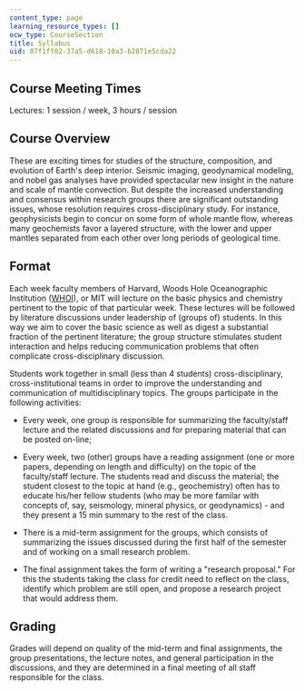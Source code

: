 ```yaml
---
content_type: page
learning_resource_types: []
ocw_type: CourseSection
title: Syllabus
uid: 07f1ff02-37a5-d618-10a3-b2871e5cda22
---
```


Course Meeting Times
--------------------

Lectures: 1 session / week, 3 hours / session

Course Overview
---------------

These are exciting times for studies of the structure, composition, and evolution of Earth's deep interior. Seismic imaging, geodynamical modeling, and nobel gas analyses have provided spectacular new insight in the nature and scale of mantle convection. But despite the increased understanding and consensus within research groups there are significant outstanding issues, whose resolution requires cross-disciplinary study. For instance, geophysicists begin to concur on some form of whole mantle flow, whereas many geochemists favor a layered structure, with the lower and upper mantles separated from each other over long periods of geological time.

Format
------

Each week faculty members of Harvard, Woods Hole Oceanographic Institution ([WHOI](http://web.mit.edu/mit-whoi/www/)), or MIT will lecture on the basic physics and chemistry pertinent to the topic of that particular week. These lectures will be followed by literature discussions under leadership of (groups of) students. In this way we aim to cover the basic science as well as digest a substantial fraction of the pertinent literature; the group structure stimulates student interaction and helps reducing communication problems that often complicate cross-disciplinary discussion.

Students work together in small (less than 4 students) cross-disciplinary, cross-institutional teams in order to improve the understanding and communication of multidisciplinary topics. The groups participate in the following activities:

*   Every week, one group is responsible for summarizing the faculty/staff lecture and the related discussions and for preparing material that can be posted on-line;  
    
*   Every week, two (other) groups have a reading assignment (one or more papers, depending on length and difficulty) on the topic of the faculty/staff lecture. The students read and discuss the material; the student closest to the topic at hand (e.g., geochemistry) often has to educate his/her fellow students (who may be more familar with concepts of, say, seismology, mineral physics, or geodynamics) - and they present a 15 min summary to the rest of the class.
*   There is a mid-term assignment for the groups, which consists of summarizing the issues discussed during the first half of the semester and of working on a small research problem.
*   The final assignment takes the form of writing a "research proposal." For this the students taking the class for credit need to reflect on the class, identify which problem are still open, and propose a research project that would address them.

Grading
-------

Grades will depend on quality of the mid-term and final assignments, the group presentations, the lecture notes, and general participation in the discussions, and they are determined in a final meeting of all staff responsible for the class.
